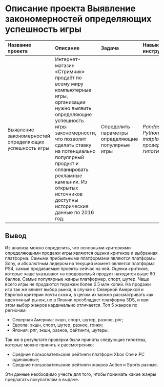 # Описание проекта Выявление закономерностей определяющих успешность игры

| Название проекта | Описание | Задача |Навыки и инструменты | Статус проекта |
| :---------------------- | :---------------------- | :---------------------- | :---------------------- | :---------------------- |
| Выявление закономерностей определяющих успешность игры | Интернет-магазин «Стримчик» продаёт по всему миру компьютерные игры, организации нужно выявить определяющие успешность игры закономерности, что позволит сделать ставку на потенциально популярный продукт и спланировать рекламные кампании. Из открытых источников доступны исторические данные по 2016 год. | Определить параметры определяющие популярные игры | *Pandas*, *Python*, *matplotlib*, *проверка гипотиз* | Завершен |

## Вывод

Из анализа можно определить, что основными критериями определяющими продажи игры являются оценки критиков и выбранная платформа. Самыми прибыльными платформами являются платформы Sony, и абсолютным лидером на текущий момент является платформа PS4, самые продаваемые проекты сейчас на ней. Оценки критиков, которые чаще указывают на продоваемый продукт находятся выше 60 баллов. Самые популярные жанры платформер, спорт, шутер. Чаще всего игры не продаются тиражем более 0.5 млн копий. На продажи игр так же влияет выбор рынка, в случае с Северной Америкой и Европой критерии почти схожи, в целом их можно рассматривать как идентичный рынок, но в Японии преобладает платформа 3DS, и при этом выбор жанров кардинально отличается. Топ 5 жанров по регионам:

- Северная Америка: экшн, спорт, шутер, разное, рпг;
- Европа: экшн, спорт, шутер, разное, гонки;
- Япония: рпг, экшн, разное, файтинги, шутеры.

Так же в результате проверки были приняты следующие гипотезы, которые можно принять к рассмотрению:

- Средние пользовательские рейтинги платформ Xbox One и PC одинаковые;
- Cредние пользовательские рейтинги жанров Action и Sports разные.

Эти данные необходимо учесть для того, чтобы понимать какие жанры предлагать покупателям в выдаче.
